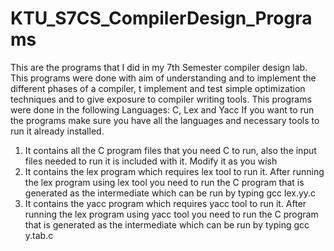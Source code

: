 # KTU_S7CS_CompilerDesign_Programs
This are the programs that I did in my 7th Semester compiler design lab.
This programs were done with aim of understanding and to implement the different phases of a compiler, t implement and test simple optimization techniques and to give exposure to compiler writing tools. 
This programs were done in the following Languages: C, Lex and Yacc
If you want to run the programs make sure you have all the languages and necessary tools to run it already installed.

1. It contains all the C program files that you need C to run, also the input files needed to run it is included with it.
   Modify it as you wish
2. It contains the lex program which requires lex tool to run it. After running the lex program using lex tool you need to run the C program that is generated as the intermediate which can be run by typing gcc lex.yy.c
3. It contains the yacc program which requires yacc tool to run it. After running the lex program using yacc tool you need to run the C program that is generated as the intermediate which can be run by typing gcc y.tab.c


